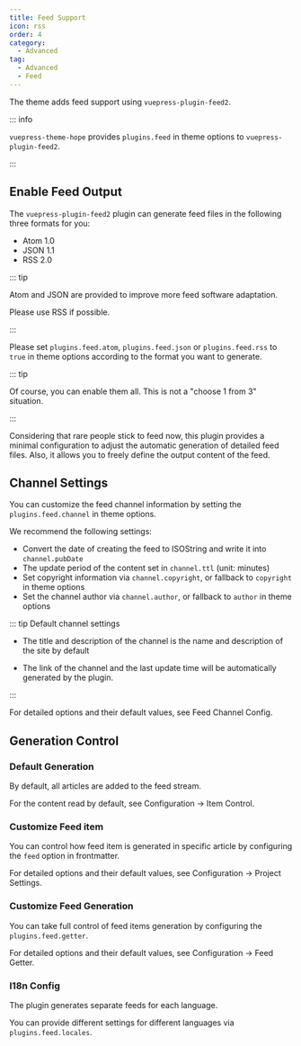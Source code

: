 ```yaml
---
title: Feed Support
icon: rss
order: 4
category:
  - Advanced
tag:
  - Advanced
  - Feed
---
```


The theme adds feed support using <ProjectLink name="feed2">`vuepress-plugin-feed2`</ProjectLink>.

::: info

`vuepress-theme-hope` provides `plugins.feed` in theme options to `vuepress-plugin-feed2`.

:::

<!-- more -->

## Enable Feed Output

The `vuepress-plugin-feed2` plugin can generate feed files in the following three formats for you:

- Atom 1.0
- JSON 1.1
- RSS 2.0

::: tip

Atom and JSON are provided to improve more feed software adaptation.

Please use RSS if possible.

:::

Please set `plugins.feed.atom`, `plugins.feed.json` or `plugins.feed.rss` to `true` in theme options according to the format you want to generate.

::: tip

Of course, you can enable them all. This is not a "choose 1 from 3" situation.

:::

Considering that rare people stick to feed now, this plugin provides a minimal configuration to adjust the automatic generation of detailed feed files. Also, it allows you to freely define the output content of the feed.

## Channel Settings

You can customize the feed channel information by setting the `plugins.feed.channel` in theme options.

We recommend the following settings:

- Convert the date of creating the feed to ISOString and write it into `channel.pubDate`
- The update period of the content set in `channel.ttl` (unit: minutes)
- Set copyright information via `channel.copyright`, or fallback to `copyright` in theme options
- Set the channel author via `channel.author`, or fallback to `author` in theme options

::: tip Default channel settings

- The title and description of the channel is the name and description of the site by default

- The link of the channel and the last update time will be automatically generated by the plugin.

:::

For detailed options and their default values, see <ProjectLink name="feed2" path="/config/channel.html">Feed Channel Config</ProjectLink>.

## Generation Control

### Default Generation

By default, all articles are added to the feed stream.

For the content read by default, see <ProjectLink name="feed2" path="/config/item.html">Configuration → Item Control</ProjectLink>.

### Customize Feed item

You can control how feed item is generated in specific article by configuring the `feed` option in frontmatter.

For detailed options and their default values, see <ProjectLink name="feed2" path="/config/item.html">Configuration → Project Settings</ProjectLink>.

### Customize Feed Generation

You can take full control of feed items generation by configuring the `plugins.feed.getter`.

For detailed options and their default values, see <ProjectLink name="feed2" path="/config/getter.html">Configuration → Feed Getter</ProjectLink>.

### I18n Config

The plugin generates separate feeds for each language.

You can provide different settings for different languages via `plugins.feed.locales`.
